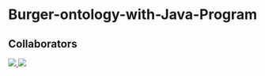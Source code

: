 # Burger-ontology-with-Java-Program
## Collaborators

<a href = "https://github.com/MaeMethas/Burger-ontology-with-Java-Program/graphs/contributors">
  <img src = "https://contrib.rocks/image?repo=MaeMethas/Burger-ontology-with-Java-Program"/>
  <img src = "https://contrib.rocks/image?repo=non-nattawut/Burger-ontology-with-Java-Program"/>
</a>
